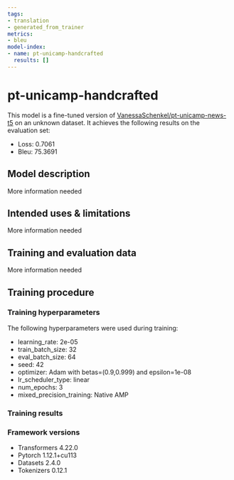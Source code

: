 ```yaml
---
tags:
- translation
- generated_from_trainer
metrics:
- bleu
model-index:
- name: pt-unicamp-handcrafted
  results: []
---
```


<!-- This model card has been generated automatically according to the information the Trainer had access to. You
should probably proofread and complete it, then remove this comment. -->

# pt-unicamp-handcrafted

This model is a fine-tuned version of [VanessaSchenkel/pt-unicamp-news-t5](https://huggingface.co/VanessaSchenkel/pt-unicamp-news-t5) on an unknown dataset.
It achieves the following results on the evaluation set:
- Loss: 0.7061
- Bleu: 75.3691

## Model description

More information needed

## Intended uses & limitations

More information needed

## Training and evaluation data

More information needed

## Training procedure

### Training hyperparameters

The following hyperparameters were used during training:
- learning_rate: 2e-05
- train_batch_size: 32
- eval_batch_size: 64
- seed: 42
- optimizer: Adam with betas=(0.9,0.999) and epsilon=1e-08
- lr_scheduler_type: linear
- num_epochs: 3
- mixed_precision_training: Native AMP

### Training results



### Framework versions

- Transformers 4.22.0
- Pytorch 1.12.1+cu113
- Datasets 2.4.0
- Tokenizers 0.12.1
